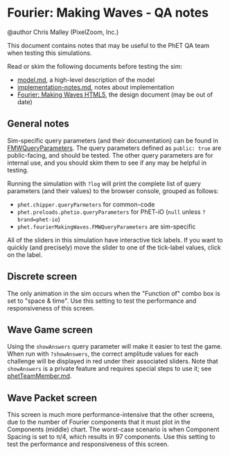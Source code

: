 # Fourier: Making Waves - QA notes

@author Chris Malley (PixelZoom, Inc.)

This document contains notes that may be useful to the PhET QA team when testing this simulations.

Read or skim the following documents before testing the sim:

* [model.md](https://github.com/phetsims/fourier-making-waves/blob/master/doc/model.md), a high-level description of the
  model
* [implementation-notes.md](https://github.com/phetsims/fourier-making-waves/blob/master/doc/implementation-notes.md),
  notes about implementation
* [Fourier: Making Waves HTML5](https://docs.google.com/document/d/1tOpstoF6xiMcBJEvG1rJ4mVRzsO6UWzek_ntau4rbWc), the
  design document (may be out of date)

## General notes

Sim-specific query parameters (and their documentation) can be found in
[FMWQueryParameters](https://github.com/phetsims/fourier-making-waves/blob/master/js/common/FMWQueryParameters.js). The
query parameters defined as `public: true` are public-facing, and should be tested. The other query parameters are for
internal use, and you should skim them to see if any may be helpful in testing.

Running the simulation with `?log` will print the complete list of query parameters (and their values) to the browser
console, grouped as follows:

* `phet.chipper.queryParmeters` for common-code
* `phet.preloads.phetio.queryParameters` for PhET-iO (`null` unless `?brand=phet-io`)
* `phet.fourierMakingWaves.FMWQueryParameters` are sim-specific

All of the sliders in this simulation have interactive tick labels. If you want to quickly (and precisely) move the
slider to one of the tick-label values, click on the label.

## Discrete screen

The only animation in the sim occurs when the "Function of" combo box is set to "space & time". Use this setting to test
the performance and responsiveness of this screen.

## Wave Game screen

Using the `showAnswers` query parameter will make it easier to test the game. When run with `?showAnswers`, the correct
amplitude values for each challenge will be displayed in red under their associated sliders. Note that `showAnswers` is
a private feature and requires special steps to use it;
see [phetTeamMember.md](https://github.com/phetsims/special-ops/blob/master/doc/phetTeamMember.md).

## Wave Packet screen

This screen is much more performance-intensive that the other screens, due to the number of Fourier components that it
must plot in the Components (middle) chart. The worst-case scenario is when Component Spacing is set to π/4, which
results in 97 components. Use this setting to test the performance and responsiveness of this screen.
